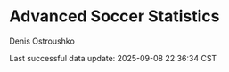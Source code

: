 # Advanced Soccer Statistics
Denis Ostroushko

<!-- gfm -->

Last successful data update: 2025-09-08 22:36:34 CST
